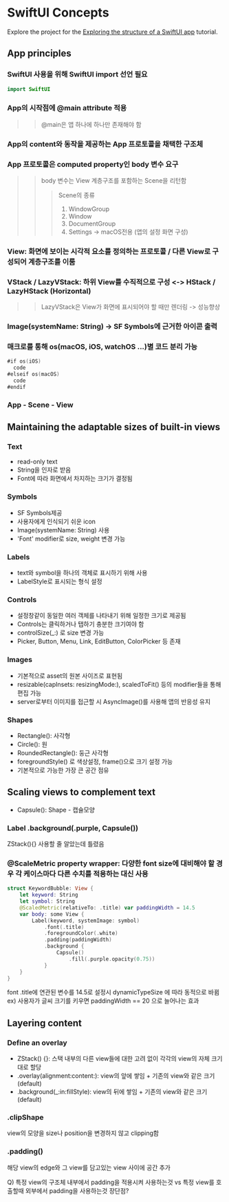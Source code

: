 # SwiftUI Concepts

Explore the project for the [Exploring the structure of a SwiftUI app](https://developer.apple.com/tutorials/swiftui-concepts/exploring-the-structure-of-a-swiftui-app) tutorial.

## App principles

### SwiftUI 사용을 위해 SwiftUI import 선언 필요
```swift
import SwiftUI
```

### App의 시작점에 @main attribute 적용
>> @main은 앱 하나에 하나만 존재해야 함

### App의 content와 동작을 제공하는 App 프로토콜을 채택한 구조체

### App 프로토콜은 computed property인 body 변수 요구
>> body 변수는 View 계층구조를 포함하는 Scene을 리턴함
>>> Scene의 종류
>>> 1. WindowGroup
>>> 2. Window
>>> 3. DocumentGroup
>>> 4. Settings -> macOS전용 (앱의 설정 화면 구성)

### View: 화면에 보이는 시각적 요소를 정의하는 프로토콜 / 다른 View로 구성되어 계층구조를 이룸

### VStack / LazyVStack: 하위 View를 수직적으로 구성 <-> HStack / LazyHStack (Horizontal)
>> LazyVStack은 View가 화면에 표시되어야 할 때만 렌더링 -> 성능향상

### Image(systemName: String) -> SF Symbols에 근거한 아이콘 출력

### 매크로를 통해 os(macOS, iOS, watchOS ...)별 코드 분리 가능
```swift
#if os(iOS)
  code
#elseif os(macOS)
  code
#endif
```

### App - Scene - View

## Maintaining the adaptable sizes of built-in views

### Text
- read-only text
- String을 인자로 받음
- Font에 따라 화면에서 차지하는 크기가 결정됨

### Symbols
- SF Symbols제공
- 사용자에게 인식되기 쉬운 icon
- Image(systemName: String) 사용
- 'Font' modifier로 size, weight 변경 가능

### Labels
- text와 symbol을 하나의 객체로 표시하기 위해 사용
- LabelStyle로 표시되는 형식 설정

### Controls
- 설정창같이 동일한 여러 객체를 나타내기 위해 일정한 크기로 제공됨
- Controls는 클릭하거나 탭하기 충분한 크기여야 함
- controlSize(_:) 로 size 변경 가능
- Picker, Button, Menu, Link, EditButton, ColorPicker 등 존재

### Images
- 기본적으로 asset의 원본 사이즈로 표현됨
- resizable(capInsets: resizingMode:), scaledToFit() 등의 modifier들을 통해 편집 가능
- server로부터 이미지를 접근할 시 AsyncImage()를 사용해 앱의 반응성 유지

### Shapes
- Rectangle(): 사각형
- Circle(): 원
- RoundedRectangle(): 둥근 사각형
- foregroundStyle() 로 색상설정, frame()으로 크기 설정 가능
- 기본적으로 가능한 가장 큰 공간 점유

## Scaling views to complement text

- Capsule(): Shape - 캡슐모양

### Label .background(.purple, Capsule())
ZStack(){} 사용할 줄 알았는데 틀렸음

### @ScaleMetric property wrapper: 다양한 font size에 대비해야 할 경우 각 케이스마다 다른 수치를 적용하는 대신 사용
```swift
struct KeywordBubble: View {
    let keyword: String
    let symbol: String
    @ScaledMetric(relativeTo: .title) var paddingWidth = 14.5
    var body: some View {
        Label(keyword, systemImage: symbol)
            .font(.title)
            .foregroundColor(.white)
            .padding(paddingWidth)
            .background {
                Capsule()
                    .fill(.purple.opacity(0.75))
            }
    }
}
```
font .title에 연관된 변수를 14.5로 설정시 dynamicTypeSize 에 따라 동적으로 바뀜
ex) 사용자가 글씨 크기를 키우면 paddingWidth == 20 으로 늘어나는 효과

## Layering content

### Define an overlay
- ZStack() {}: 스택 내부의 다른 view들에 대한 고려 없이 각각의 view의 자체 크기대로 할당
- .overlay(alignment:content:): view의 앞에 쌓임 + 기존의 view와 같은 크기(default)
- .background(_:in:fillStyle): view의 뒤에 쌓임 + 기존의 view와 같은 크기(default)

### .clipShape
view의 모양을 size나 position을 변경하지 않고 clipping함

### .padding()
해당 view의 edge와 그 view를 담고있는 view 사이에 공간 추가

Q) 특정 view의 구조체 내부에서 padding을 적용시켜 사용하는것 vs 특정 view를 호출할때 외부에서 padding을 사용하는것 장단점?

